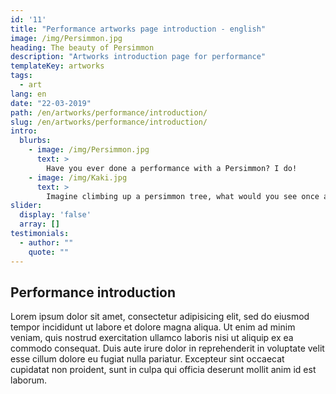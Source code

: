 ```yaml
---
id: '11'
title: "Performance artworks page introduction - english"
image: /img/Persimmon.jpg
heading: The beauty of Persimmon
description: "Artworks introduction page for performance"
templateKey: artworks
tags:
  - art
lang: en
date: "22-03-2019"
path: /en/artworks/performance/introduction/
slug: /en/artworks/performance/introduction/
intro:
  blurbs:
    - image: /img/Persimmon.jpg
      text: >
        Have you ever done a performance with a Persimmon? I do!
    - image: /img/Kaki.jpg
      text: >
        Imagine climbing up a persimmon tree, what would you see once at the top?
slider:
  display: 'false'
  array: []
testimonials:
  - author: ""
    quote: ""
---
```


## Performance introduction

Lorem ipsum dolor sit amet, consectetur adipisicing elit, sed do eiusmod tempor incididunt ut labore et dolore magna aliqua. Ut enim ad minim veniam, quis nostrud exercitation ullamco laboris nisi ut aliquip ex ea commodo consequat. Duis aute irure dolor in reprehenderit in voluptate velit esse cillum dolore eu fugiat nulla pariatur. Excepteur sint occaecat cupidatat non proident, sunt in culpa qui officia deserunt mollit anim id est laborum.
